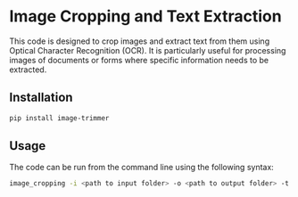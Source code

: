 # Image Cropping and Text Extraction

This code is designed to crop images and extract text from them using Optical Character Recognition (OCR). It is particularly useful for processing images of documents or forms where specific information needs to be extracted.

## Installation

```bash
pip install image-trimmer
```

## Usage

The code can be run from the command line using the following syntax:

```bash
image_cropping -i <path to input folder> -o <path to output folder> -t <template name>
```

